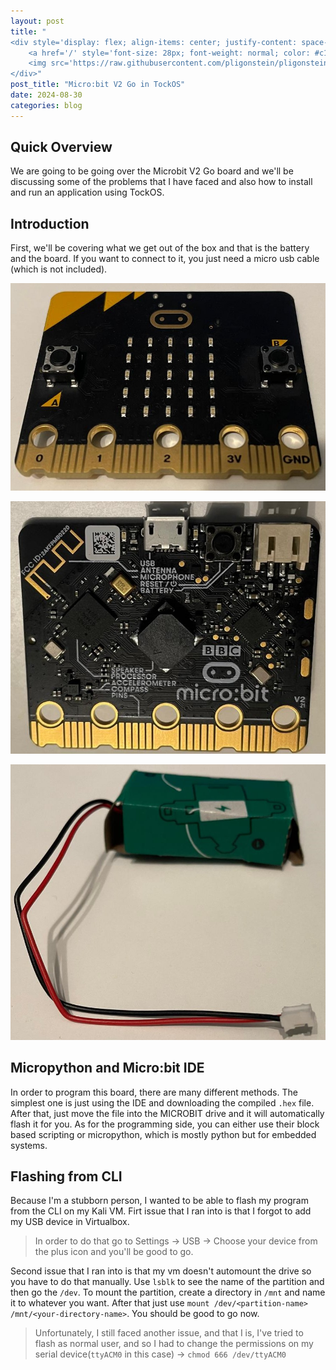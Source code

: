 ```yaml
---
layout: post
title: "
<div style='display: flex; align-items: center; justify-content: space-between;'>
    <a href='/' style='font-size: 28px; font-weight: normal; color: #c1c1c1; text-decoration: none; margin-top: -50px;'>Home</a>
    <img src='https://raw.githubusercontent.com/pligonstein/pligonstein.github.io/main/images/logo.gif' alt='Logo' style='height: 48px; width: 48px; border-radius: 50%; object-fit: cover; margin-top: -50px;'>
</div>"
post_title: "Micro:bit V2 Go in TockOS"
date: 2024-08-30
categories: blog
---
```


## Quick Overview

We are going to be going over the Microbit V2 Go board and we'll be discussing some of the problems that I have faced and also how to install and run an application using TockOS.

## Introduction

First, we'll be covering what we get out of the box and that is the battery and the board. If you want to connect to it, you just need a micro usb cable (which is not included).

![Image Microbit front](/images/_posts/Microbit-Board-front.jpeg)

![Image Microbit behind](/images/_posts/Microbit-Board-behind.jpeg)

![Image Microbit battery](/images/_posts/Microbit-Battery.jpeg)

## Micropython and Micro:bit IDE

In order to program this board, there are many different methods. The simplest one is just using the IDE and downloading the compiled `.hex` file. After that, just move the file into the MICROBIT drive and it will automatically flash it for you. As for the programming side, you can either use their block based scripting or micropython, which is mostly python but for embedded systems.

## Flashing from CLI

Because I'm a stubborn person, I wanted to be able to flash my program from the CLI on my Kali VM. Firt issue that I ran into is that I forgot to add my USB device in Virtualbox.

> In order to do that go to Settings -> USB -> Choose your device from the plus icon and you'll be good to go.

Second issue that I ran into is that my vm doesn't automount the drive so you have to do that manually. Use `lsblk` to see the name of the partition and then go the `/dev`. To mount the partition, create a directory in `/mnt` and name it to whatever you want. After that just use `mount /dev/<partition-name> /mnt/<your-directory-name>`. You should be good to go now.

> Unfortunately, I still faced another issue, and that I is, I've tried to flash as normal user, and so I had to change the permissions on my serial device(`ttyACM0` in this case) -> `chmod 666 /dev/ttyACM0`

